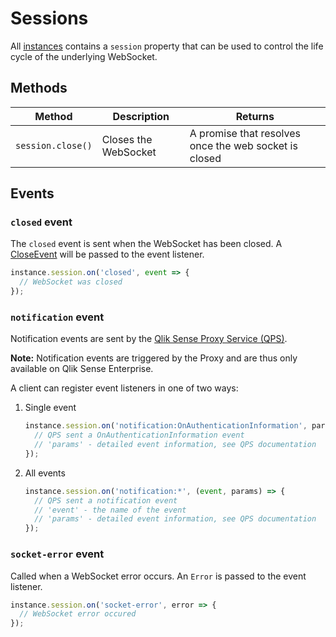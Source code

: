 # Sessions

All [instances](instances.md) contains a `session` property that can be used to control the life cycle of the underlying WebSocket.

## Methods

| Method | Description | Returns |
|--------|-------------|---------|
`session.close()` | Closes the WebSocket | A promise that resolves once the web socket is closed |

## Events

### `closed` event

The `closed` event is sent when the WebSocket has been closed. A [CloseEvent](https://developer.mozilla.org/en-US/docs/Web/API/CloseEvent) will be passed to the event listener.

```javascript
instance.session.on('closed', event => {
  // WebSocket was closed
});
```

### `notification` event

Notification events are sent by the [Qlik Sense Proxy Service (QPS)](https://help.qlik.com/en-US/sense-developer/Subsystems/ProxyServiceAPI/Content/ProxyServiceAPI/ProxyServiceAPI-Msgs-Proxy-Clients.htm).

**Note:** Notification events are triggered by the Proxy and are thus only available on Qlik Sense Enterprise.

A client can register event listeners in one of two ways:

1. Single event

   ```javascript
   instance.session.on('notification:OnAuthenticationInformation', params => {
     // QPS sent a OnAuthenticationInformation event
     // 'params' - detailed event information, see QPS documentation
   });
   ```

2. All events

   ```javascript
   instance.session.on('notification:*', (event, params) => {
     // QPS sent a notification event
     // 'event' - the name of the event
     // 'params' - detailed event information, see QPS documentation
   });
   ```

### `socket-error` event

Called when a WebSocket error occurs. An `Error` is passed to the event listener.

```javascript
instance.session.on('socket-error', error => {
  // WebSocket error occured
});
```
